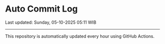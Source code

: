 # Auto Commit Log

Last updated: Sunday, 05-10-2025 05:11 WIB

---

This repository is automatically updated every hour using GitHub Actions.
